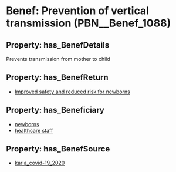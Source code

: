 # Benef: __Prevention of vertical transmission__ (PBN__Benef_1088)

## Property: has_BenefDetails

Prevents transmission from mother to child

## Property: has_BenefReturn

* [Improved safety and reduced risk for newborns](../BenefReturn/PBN__BenefReturn_1216)

## Property: has_Beneficiary

* [newborns](../Stakeholder/PBN__Stakeholder_433)
* [healthcare staff](../Stakeholder/PBN__Stakeholder_139)

## Property: has_BenefSource

* [karia_covid-19_2020](../Article/PBN__Article_225)

